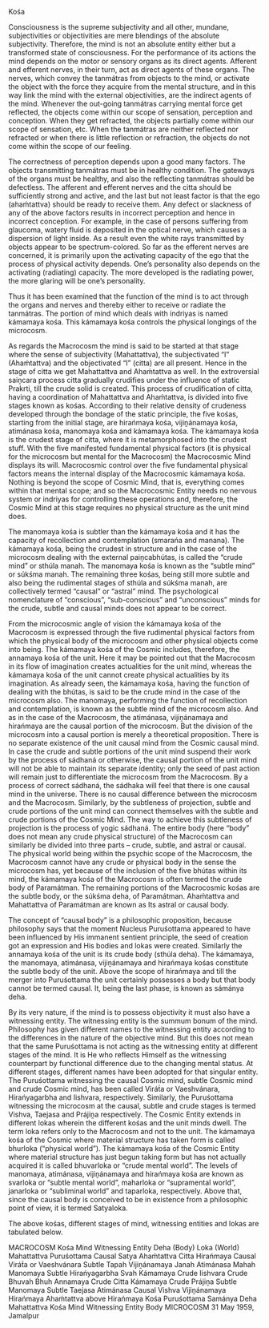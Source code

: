 Kośa


Consciousness is the supreme subjectivity and all other, mundane, subjectivities or objectivities are mere blendings of the absolute subjectivity. Therefore, the mind is not an absolute entity either but a transformed state of consciousness. For the performance of its actions the mind depends on the motor or sensory organs as its direct agents. Afferent and efferent nerves, in their turn, act as direct agents of these organs. The nerves, which convey the tanmátras from objects to the mind, or activate the object with the force they acquire from the mental structure, and in this way link the mind with the external objectivities, are the indirect agents of the mind.
Whenever the out-going tanmátras carrying mental force get reflected, the objects come within our scope of sensation, perception and conception. When they get refracted, the objects partially come within our scope of sensation, etc. When the tanmátras are neither reflected nor refracted or when there is little reflection or refraction, the objects do not come within the scope of our feeling.

The correctness of perception depends upon a good many factors. The objects transmitting tanmátras must be in healthy condition. The gateways of the organs must be healthy, and also the reflecting tanmátras should be defectless. The afferent and efferent nerves and the citta should be sufficiently strong and active, and the last but not least factor is that the ego (ahaḿtattva) should be ready to receive them. Any defect or slackness of any of the above factors results in incorrect perception and hence in incorrect conception.
For example, in the case of persons suffering from glaucoma, watery fluid is deposited in the optical nerve, which causes a dispersion of light inside. As a result even the white rays transmitted by objects appear to be spectrum-colored.
So far as the efferent nerves are concerned, it is primarily upon the activating capacity of the ego that the process of physical activity depends. One’s personality also depends on the activating (radiating) capacity. The more developed is the radiating power, the more glaring will be one’s personality.

Thus it has been examined that the function of the mind is to act through the organs and nerves and thereby either to receive or radiate the tanmátras. The portion of mind which deals with indriyas is named kámamaya kośa. This kámamaya kośa controls the physical longings of the microcosm.

As regards the Macrocosm the mind is said to be started at that stage where the sense of subjectivity (Mahattattva), the subjectivated “I” (Ahaḿtattva) and the objectivated “I” (citta) are all present. Hence in the stage of citta we get Mahattattva and Ahaḿtattva as well.
In the extroversial saiṋcara process citta gradually crudifies under the influence of static Prakrti, till the crude solid is created. This process of crudification of citta, having a coordination of Mahattattva and Ahaḿtattva, is divided into five stages known as kośas. According to their relative density of crudeness developed through the bondage of the static principle, the five kośas, starting from the initial stage, are hirańmaya kośa, vijiṋánamaya kośa, atimánasa kośa, manomaya kośa and kámamaya kośa. The kámamaya kośa is the crudest stage of citta, where it is metamorphosed into the crudest stuff. With the five manifested fundamental physical factors (it is physical for the microcosm but mental for the Macrocosm) the Macrocosmic Mind displays its will. Macrocosmic control over the five fundamental physical factors means the internal display of the Macrocosmic kámamaya kośa. Nothing is beyond the scope of Cosmic Mind, that is, everything comes within that mental scope; and so the Macrocosmic Entity needs no nervous system or indriyas for controlling these operations and, therefore, the Cosmic Mind at this stage requires no physical structure as the unit mind does.

The manomaya kośa is subtler than the kámamaya kośa and it has the capacity of recollection and contemplation (smarańa and manana). The kámamaya kośa, being the crudest in structure and in the case of the microcosm dealing with the external paiṋcabhútas, is called the “crude mind” or sthúla manah. The manomaya kośa is known as the “subtle mind” or súkśma manah. The remaining three kośas, being still more subtle and also being the rudimental stages of sthúla and súkśma manah, are collectively termed “causal” or “astral” mind. The psychological nomenclature of “conscious”, “sub-conscious” and “unconscious” minds for the crude, subtle and causal minds does not appear to be correct.

From the microcosmic angle of vision the kámamaya kośa of the Macrocosm is expressed through the five rudimental physical factors from which the physical body of the microcosm and other physical objects come into being. The kámamaya kośa of the Cosmic includes, therefore, the annamaya kośa of the unit. Here it may be pointed out that the Macrocosm in its flow of imagination creates actualities for the unit mind, whereas the kámamaya kośa of the unit cannot create physical actualities by its imagination. As already seen, the kámamaya kośa, having the function of dealing with the bhútas, is said to be the crude mind in the case of the microcosm also. The manomaya, performing the function of recollection and contemplation, is known as the subtle mind of the microcosm also. And as in the case of the Macrocosm, the atimánasa, vijiṋánamaya and hirańmaya are the causal portion of the microcosm. But the division of the microcosm into a causal portion is merely a theoretical proposition. There is no separate existence of the unit causal mind from the Cosmic causal mind. In case the crude and subtle portions of the unit mind suspend their work by the process of sádhaná or otherwise, the causal portion of the unit mind will not be able to maintain its separate identity; only the seed of past action will remain just to differentiate the microcosm from the Macrocosm. By a process of correct sádhaná, the sádhaka will feel that there is one causal mind in the universe. There is no causal difference between the microcosm and the Macrocosm. Similarly, by the subtleness of projection, subtle and crude portions of the unit mind can connect themselves with the subtle and crude portions of the Cosmic Mind. The way to achieve this subtleness of projection is the process of yogic sádhaná.
The entire body (here “body” does not mean any crude physical structure) of the Macrocosm can similarly be divided into three parts – crude, subtle, and astral or causal. The physical world being within the psychic scope of the Macrocosm, the Macrocosm cannot have any crude or physical body in the sense the microcosm has, yet because of the inclusion of the five bhútas within its mind, the kámamaya kośa of the Macrocosm is often termed the crude body of Paramátman. The remaining portions of the Macrocosmic kośas are the subtle body, or the súkśma deha, of Paramátman. Ahaḿtattva and Mahattattva of Paramátman are known as Its astral or causal body.

The concept of “causal body” is a philosophic proposition, because philosophy says that the moment Nucleus Puruśottama appeared to have been influenced by His immanent sentient principle, the seed of creation got an expression and His bodies and lokas were created.
Similarly the annamaya kośa of the unit is its crude body (sthúla deha). The kámamaya, the manomaya, atimánasa, vijiṋánamaya and hirańmaya kośas constitute the subtle body of the unit. Above the scope of hirańmaya and till the merger into Puruśottama the unit certainly possesses a body but that body cannot be termed causal. It, being the last phase, is known as sámánya deha.

By its very nature, if the mind is to possess objectivity it must also have a witnessing entity. The witnessing entity is the summum bonum of the mind. Philosophy has given different names to the witnessing entity according to the differences in the nature of the objective mind. But this does not mean that the same Puruśottama is not acting as the witnessing entity at different stages of the mind. It is He who reflects Himself as the witnessing counterpart by functional difference due to the changing mental status. At different stages, different names have been adopted for that singular entity. The Puruśottama witnessing the causal Cosmic mind, subtle Cosmic mind and crude Cosmic mind, has been called Virát́a or Vaeshvánara, Hirańyagarbha and Iishvara, respectively. Similarly, the Puruśottama witnessing the microcosm at the causal, subtle and crude stages is termed Vishva, Taejasa and Prájiṋa respectively.
The Cosmic Entity extends in different lokas wherein the different kośas and the unit minds dwell. The term loka refers only to the Macrocosm and not to the unit. The kámamaya kośa of the Cosmic where material structure has taken form is called bhurloka (“physical world”). The kámamaya kośa of the Cosmic Entity where material structure has just begun taking form but has not actually acquired it is called bhuvarloka or “crude mental world”. The levels of manomaya, atimánasa, vijiṋánamaya and hirańmaya kośa are known as svarloka or “subtle mental world”, maharloka or “supramental world”, janarloka or “subliminal world” and taparloka, respectively. Above that, since the causal body is conceived to be in existence from a philosophic point of view, it is termed Satyaloka.

The above kośas, different stages of mind, witnessing entities and lokas are tabulated below.

MACROCOSM
 	Kośa	Mind	Witnessing
Entity	Deha
(Body)	Loka
(World)
Mahattattva	 	 	Puruśottama	Causal	Satya
Ahaḿtattva
Citta	Hirańmaya	Causal	Virát́a or
Vaeshvánara	Subtle	Tapah
Vijiṋánamaya	Janah
Atimánasa	Mahah
Manomaya	Subtle	Hirańyagarbha	Svah
Kámamaya	Crude	Iishvara	Crude	Bhuvah
Bhuh
 	Annamaya	 	 	Crude
Citta	Kámamaya	Crude	Prájiṋa	Subtle
Manomaya	Subtle	Taejasa
Atimánasa	Causal	Vishva
Vijiṋánamaya
Hirańmaya
Ahaḿtattva	above
Hirańmaya Kośa	 	Puruśottama	Samánya
Deha
Mahattattva
 	Kośa	Mind	Witnessing
Entity	Body
MICROCOSM
31 May 1959, Jamalpur




